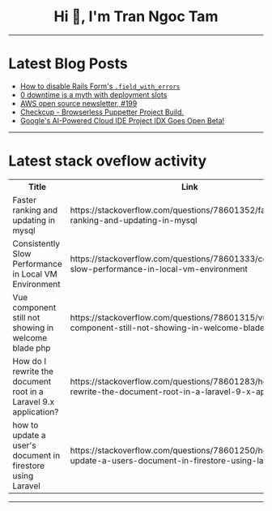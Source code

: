 <h1 align="center">Hi 👋, I'm Tran Ngoc Tam</h1>

---

# Latest Blog Posts 
<!-- BLOG-POST-LIST:START -->
- [How to disable Rails Form&#39;s `.field_with_errors`](https://dev.to/railsdesigner/how-to-disable-rails-forms-fieldwitherrors-2mbj)
- [0 downtime is a myth with deployment slots](https://dev.to/c0dingpanda/0-downtime-is-a-myth-with-deployment-slots-3o7j)
- [AWS open source newsletter, #199](https://dev.to/aws/aws-open-source-newsletter-199-4ed7)
- [Checkcup - Browserless Puppetter Project Build.](https://dev.to/priyanshuverma/checkcup-browserless-puppetter-project-build-1ga6)
- [Google&#39;s AI-Powered Cloud IDE Project IDX Goes Open Beta!](https://dev.to/devarshishimpi/googles-ai-powered-cloud-ide-project-idx-goes-open-beta-3lgl)
<!-- BLOG-POST-LIST:END -->

---

# Latest stack oveflow activity
<table>
  <tr><th>Title</th><th>Link</th></tr>
  <!-- STACKOVERFLOW:START --><tr><td>Faster ranking and updating in mysql</td><td>https://stackoverflow.com/questions/78601352/faster-ranking-and-updating-in-mysql</td></tr><tr><td>Consistently Slow Performance in Local VM Environment</td><td>https://stackoverflow.com/questions/78601333/consistently-slow-performance-in-local-vm-environment</td></tr><tr><td>Vue component still not showing in welcome blade php</td><td>https://stackoverflow.com/questions/78601315/vue-component-still-not-showing-in-welcome-blade-php</td></tr><tr><td>How do I rewrite the document root in a Laravel 9.x application?</td><td>https://stackoverflow.com/questions/78601283/how-do-i-rewrite-the-document-root-in-a-laravel-9-x-application</td></tr><tr><td>how to update a user&#39;s document in firestore using Laravel</td><td>https://stackoverflow.com/questions/78601250/how-to-update-a-users-document-in-firestore-using-laravel</td></tr><!-- STACKOVERFLOW:END -->
</table>

---


